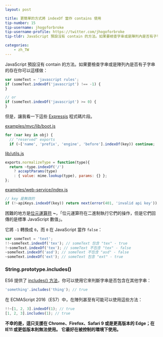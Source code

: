 ```yaml
---
layout: post

title: 更簡單的方式將 indexOf 當作 contains 使用
tip-number: 15
tip-username: jhogoforbroke
tip-username-profile: https://twitter.com/jhogoforbroke
tip-tldr: JavaScript 預設沒有 contain 的方法。如果要檢查字串或是陣列內是否有子字串的存在你可以這樣做。

categories:
    - zh_TW
---
```


JavaScript 預設沒有 contain 的方法。如果要檢查字串或是陣列內是否有子字串的存在你可以這樣做：

```javascript
var someText = 'javascript rules';
if (someText.indexOf('javascript') !== -1) {
}

// or
if (someText.indexOf('javascript') >= 0) {
}
```

但是，讓我看一下這些 [Expressjs](https://github.com/strongloop/express) 程式碼片段。

[examples/mvc/lib/boot.js](https://github.com/strongloop/express/blob/2f8ac6726fa20ab5b4a05c112c886752868ac8ce/examples/mvc/lib/boot.js#L26)


```javascript
for (var key in obj) {
  // "reserved" exports
  if (~['name', 'prefix', 'engine', 'before'].indexOf(key)) continue;
```

[lib/utils.js](https://github.com/strongloop/express/blob/2f8ac6726fa20ab5b4a05c112c886752868ac8ce/lib/utils.js#L93)


```javascript
exports.normalizeType = function(type){
  return ~type.indexOf('/')
    ? acceptParams(type)
    : { value: mime.lookup(type), params: {} };
};
```

[examples/web-service/index.js](https://github.com/strongloop/express/blob/2f8ac6726fa20ab5b4a05c112c886752868ac8ce/examples/web-service/index.js#L35)


```javascript
// key 是無效的
if (!~apiKeys.indexOf(key)) return next(error(401, 'invalid api key'));
```

困難的地方是[位元運算符](https://developer.mozilla.org/en-US/docs/Web/JavaScript/Reference/Operators/Bitwise_Operators) **~**，「位元運算符在二進制執行它們的操作，但是它們回傳的是標準 JavaScript 數值」。

它將 `-1` 轉換成 `0`，而 `0` 在 JavaScript 當作 `false`：

```javascript
var someText = 'text';
!!~someText.indexOf('tex'); // someText 包含 "tex" - true
!~someText.indexOf('tex'); // someText 不包含 "tex" - false
~someText.indexOf('asd'); // someText 不包含 "asd" - false
~someText.indexOf('ext'); // someText 包含 "ext" - true
```

### String.prototype.includes()

ES6 提供了 [includes() 方法](https://developer.mozilla.org/en-US/docs/Web/JavaScript/Reference/Global_Objects/String/includes)，你可以使用它來判斷字串是否包含在其他字串：

```javascript
'something'.includes('thing'); // true
```

在 ECMAScript 2016（ES7）中，在陣列甚至有可能可以使用這些方法：

```javascript
!!~[1, 2, 3].indexOf(1); // true
[1, 2, 3].includes(1); // true
```

**不幸的是，這只支援在 Chrome、Firefox、Safari 9 或是更高版本的 Edge；在 IE11 或更低版本則無法使用。**
**它最好在被控制的環境下使用。**
